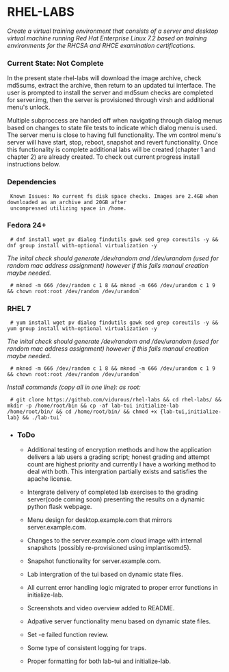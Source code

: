 RHEL-LABS
=========
*Create a virtual training environment that consists of a server and desktop virtual machine running Red Hat Enterprise Linux 7.2 based on training environments for the RHCSA and RHCE examination certifications.*

### Current State: Not Complete ###
 In the present state rhel-labs will download the image archive, check md5sums, extract the archive, then return to an 
 updated tui interface. The user is prompted to install the server and md5sum checks are completed for server.img, then 
 the server is provisioned through virsh and additional menu's unlock.

 Multiple subproccess are handed off when navigating through dialog menus based on changes to state file tests to indicate 
 which dialog menu is used. The server menu is close to having full functionality. The vm control menu's server will have 
 start, stop, reboot, snapshot and revert functionality. Once this functionality is complete additional labs will be 
 created (chapter 1 and chapter 2) are already created. To check out current progress install instructions below.

### Dependencies ###
~~~
 Known Issues: No current fs disk space checks. Images are 2.4GB when downloaded as an archive and 20GB after
 uncompressed utilizing space in /home.
~~~
### Fedora 24+ ###
~~~
 # dnf install wget pv dialog findutils gawk sed grep coreutils -y && dnf group install with-optional virtualization -y
~~~
*The inital check should generate /dev/random and /dev/urandom (used for
 random mac address assignment) however if this fails manaul creation
 maybe needed.*
~~~
 # mknod -m 666 /dev/random c 1 8 && mknod -m 666 /dev/urandom c 1 9 && chown root:root /dev/random /dev/urandom`
~~~

### RHEL 7 ###
~~~
 # yum install wget pv dialog findutils gawk sed grep coreutils -y && yum group install with-optional virtualization -y
~~~
*The inital check should generate /dev/random and /dev/urandom (used for
 random mac address assignment) however if this fails manaul creation
 maybe needed.*
~~~
 # mknod -m 666 /dev/random c 1 8 && mknod -m 666 /dev/urandom c 1 9 && chown root:root /dev/random /dev/urandom`
~~~

*Install commands (copy all in one line): as root:*
~~~
 # git clone https://github.com/vidurous/rhel-labs && cd rhel-labs/ && mkdir -p /home/root/bin && cp -af lab-tui initialize-lab /home/root/bin/ && cd /home/root/bin/ && chmod +x {lab-tui,initialize-lab} && ./lab-tui`
~~~

* ### ToDo ###


    -   Additional testing of encryption methods and how the application
        delivers a lab users a grading script; honest grading and attempt
        count are highest priority and currently I have a working method to
        deal with both. This intergration partially exists and satisfies 
        the apache license. 

    -   Intergrate delivery of completed lab exercises to the grading
        server(code coming soon) presenting the results on a dynamic python
        flask webpage.

    -   Menu design for desktop.example.com that mirrors server.example.com.

    -   Changes to the server.example.com cloud image with internal
        snapshots (possibly re-provisioned using implantisomd5).

    -   Snapshot functionality for server.example.com.

    -   Lab intergration of the tui based on dynamic state files.

    -   All current error handling logic migrated to proper error functions
        in initialize-lab.

    -   Screenshots and video overview added to README.

    -   Adpative server functionality menu based on dynamic state files.

    -   Set -e failed function review.

    -   Some type of consistent logging for traps.

    -   Proper formatting for both lab-tui and initialize-lab.
